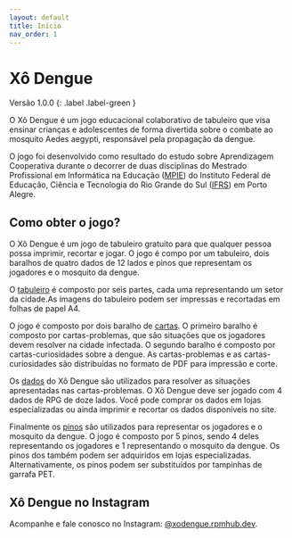 ```yaml
---
layout: default
title: Início
nav_order: 1
---
```


# Xô Dengue

Versão 1.0.0
{: .label .label-green }

O Xô Dengue é um jogo educacional colaborativo de tabuleiro que visa ensinar
crianças e adolescentes de forma divertida sobre o combate ao
mosquito Aedes aegypti, responsável pela propagação da dengue.

O jogo foi desenvolvido como resultado do estudo sobre Aprendizagem Cooperativa
durante o decorrer de duas disciplinas do  Mestrado Profissional em
Informática na Educação ([MPIE](https://mpie.poa.ifrs.edu.br)) do Instituto
Federal de Educação, Ciência e Tecnologia do Rio Grande do Sul
([IFRS](https://poa.ifrs.edu.br)) em Porto Alegre.

## Como obter o jogo?

O Xô Dengue é um jogo de tabuleiro gratuito para que qualquer pessoa possa
imprimir, recortar e jogar. O jogo é compo por um tabuleiro, dois baralhos de
quatro dados de 12 lados e pinos que representam os jogadores e o mosquito da
dengue.

O [tabuleiro](tabuleiro.md) é composto por seis partes, cada uma representando
um setor da cidade.As imagens do tabuleiro podem ser impressas e recortadas em
folhas de papel A4.

O jogo é composto por dois baralho de [cartas](cartas.md).
O primeiro baralho é composto por cartas-problemas, que são situações que os
jogadores devem resolver na cidade infectada. O segundo baralho é composto por
cartas-curiosidades sobre a dengue. As cartas-problemas e as cartas-curiosidades
são distribuídas no formato de PDF para impressão e corte.

Os [dados](materiais.md) do Xô Dengue são utilizados para resolver as situações
apresentadas nas cartas-problemas. O Xô Dengue deve ser jogado com 4 dados de
RPG de doze lados. Você pode comprar os dados em lojas especializadas ou ainda
imprimir e recortar os dados disponíveis no site.

Finalmente os [pinos](materiais.md) são utilizados para representar os jogadores
e o mosquito da dengue. O jogo é composto por 5 pinos, sendo 4 deles
representando os jogadores e 1 representando o mosquito da dengue. Os pinos dos
também podem ser adquiridos em lojas especializadas. Alternativamente, os pinos
podem ser substituídos por tampinhas de garrafa PET.

## Xô Dengue no Instagram

Acompanhe e fale conosco no Instagram:
[@xodengue.rpmhub.dev](https://www.instagram.com/xodengue.rpmhub.dev/).
